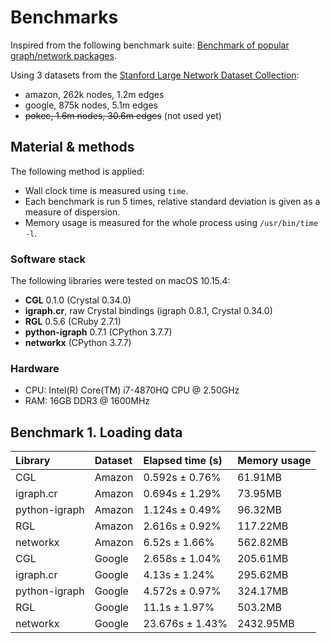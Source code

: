 # Benchmarks

Inspired from the following benchmark suite: [Benchmark of popular graph/network packages](https://www.timlrx.com/2019/05/05/benchmark-of-popular-graph-network-packages/#fn).

Using 3 datasets from the [Stanford Large Network Dataset Collection](https://snap.stanford.edu/data/index.html):

* amazon, 262k nodes, 1.2m edges
* google, 875k nodes, 5.1m edges
* ~~pokec, 1.6m nodes, 30.6m edges~~ (not used yet)

## Material & methods

The following method is applied:

* Wall clock time is measured using `time`.
* Each benchmark is run 5 times, relative standard deviation is given as a measure of dispersion.
* Memory usage is measured for the whole process using `/usr/bin/time -l`.

### Software stack

The following libraries were tested on macOS 10.15.4:

* **CGL** 0.1.0 (Crystal 0.34.0)
* **igraph.cr**, raw Crystal bindings (igraph 0.8.1, Crystal 0.34.0)
* **RGL** 0.5.6 (CRuby 2.7.1)
* **python-igraph** 0.7.1 (CPython 3.7.7)
* **networkx** (CPython 3.7.7)

### Hardware

* CPU: Intel(R) Core(TM) i7-4870HQ CPU @ 2.50GHz
* RAM: 16GB DDR3 @ 1600MHz

## Benchmark 1. Loading data

| Library       | Dataset | Elapsed time (s) | Memory usage |
| :------------ | :------ | :--------------- | :----------- |
| CGL           | Amazon  | 0.592s ± 0.76%   | 61.91MB      |
| igraph.cr     | Amazon  | 0.694s ± 1.29%   | 73.95MB      |
| python-igraph | Amazon  | 1.124s ± 0.49%   | 96.32MB      |
| RGL           | Amazon  | 2.616s ± 0.92%   | 117.22MB     |
| networkx      | Amazon  | 6.52s ± 1.66%    | 562.82MB     |
| CGL           | Google  | 2.658s ± 1.04%   | 205.61MB     |
| igraph.cr     | Google  | 4.13s ± 1.24%    | 295.62MB     |
| python-igraph | Google  | 4.572s ± 0.97%   | 324.17MB     |
| RGL           | Google  | 11.1s ± 1.97%    | 503.2MB      |
| networkx      | Google  | 23.676s ± 1.43%  | 2432.95MB    |
